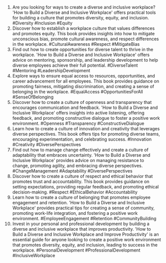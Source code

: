 1. Are you looking for ways to create a diverse and inclusive workplace? 'How to Build a Diverse and Inclusive Workplace' offers practical tools for building a culture that promotes diversity, equity, and inclusion. #Diversity #Inclusion #Equity
2. Discover how to establish a workplace culture that values differences and promotes equity. This book provides insights into how to mitigate unconscious bias, promote cultural awareness, and respect differences in the workplace. #CulturalAwareness #Respect #MitigateBias
3. Find out how to create opportunities for diverse talent to thrive in the workplace. 'How to Build a Diverse and Inclusive Workplace' offers advice on mentoring, sponsorship, and leadership development to help diverse employees achieve their full potential. #DiverseTalent #Mentoring #LeadershipDevelopment
4. Explore ways to ensure equal access to resources, opportunities, and career advancement for all employees. This book provides guidance on promoting fairness, mitigating discrimination, and creating a sense of belonging in the workplace. #EqualAccess #OpportunitiesForAll #SenseOfBelonging
5. Discover how to create a culture of openness and transparency that encourages communication and feedback. 'How to Build a Diverse and Inclusive Workplace' offers insights into active listening, offering feedback, and promoting constructive dialogue to foster a positive work environment. #Openness #Transparency #ConstructiveDialogue
6. Learn how to create a culture of innovation and creativity that leverages diverse perspectives. This book offers tips for promoting diverse teams, encouraging experimentation, and celebrating success. #Innovation #Creativity #DiversePerspectives
7. Find out how to manage change effectively and create a culture of adaptability that embraces uncertainty. 'How to Build a Diverse and Inclusive Workplace' provides advice on managing resistance to change, promoting agility, and embracing diverse perspectives. #ChangeManagement #Adaptability #DiversePerspectives
8. Discover how to create a culture of respect and ethical behavior that promotes trust and accountability. This book provides guidance on setting expectations, providing regular feedback, and promoting ethical decision-making. #Respect #EthicalBehavior #Accountability
9. Learn how to create a culture of belonging that promotes employee engagement and retention. 'How to Build a Diverse and Inclusive Workplace' provides practical tips for creating a sense of community, promoting work-life integration, and fostering a positive work environment. #EmployeeEngagement #Retention #CommunityBuilding
10. Invest in your personal and professional development by building a diverse and inclusive workplace that improves productivity. 'How to Build a Diverse and Inclusive Workplace and Improve Productivity' is an essential guide for anyone looking to create a positive work environment that promotes diversity, equity, and inclusion, leading to success in the workplace. #PersonalDevelopment #ProfessionalDevelopment #InclusiveWorkplace


